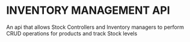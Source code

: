 
# INVENTORY MANAGEMENT API
An api that allows Stock Controllers and Inventory managers to perform CRUD operations for products and track Stock levels
